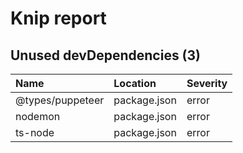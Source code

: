 # Knip report

## Unused devDependencies (3)

| Name             | Location     | Severity |
| :--------------- | :----------- | :------- |
| @types/puppeteer | package.json | error    |
| nodemon          | package.json | error    |
| ts-node          | package.json | error    |


